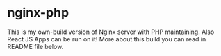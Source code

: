 # nginx-php
This is my own-build version of Nginx server with PHP maintaining. Also React JS Apps can be run on it! More about this build you can read in README file below.
